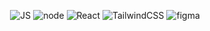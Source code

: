 
<div align='center'>

![JS](https://img.shields.io/badge/javascript-0D1117?style=for-the-badge&logo=javascript&logoColor=F7DF1E)
![node](https://img.shields.io/badge/nodejs-0D1117?style=for-the-badge&logo=node.js&logoColor=green)
![React](https://img.shields.io/badge/react-0D1117?style=for-the-badge&logo=react&logoColor=38B2AC)
![TailwindCSS](https://img.shields.io/badge/TailwindCSS-0D1117?style=for-the-badge&logo=tailwind-css&logoColor=38B2AC)
![figma](https://img.shields.io/badge/figma-0D1117?style=for-the-badge&logo=figma&logoColor=orange)

</div>
